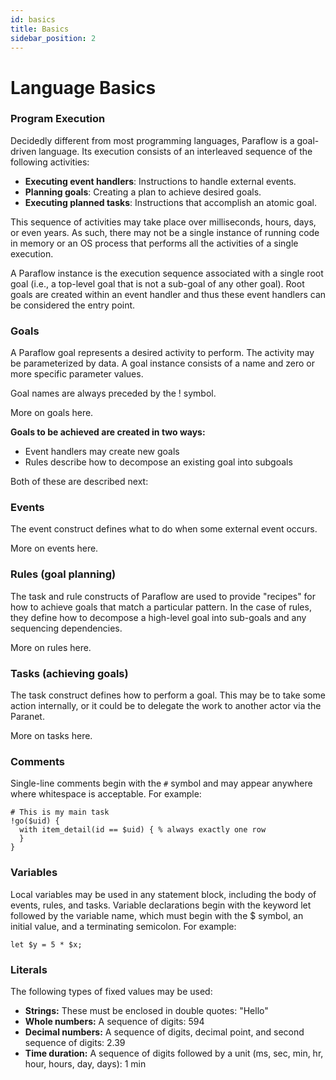```yaml
---
id: basics
title: Basics
sidebar_position: 2
---
```


# Language Basics

### Program Execution

Decidedly different from most programming languages, Paraflow is a goal-driven language. Its execution consists of an interleaved sequence of the following activities:

- **Executing event handlers**: Instructions to handle external events.
- **Planning goals**: Creating a plan to achieve desired goals.
- **Executing planned tasks**: Instructions that accomplish an atomic goal.

This sequence of activities may take place over milliseconds, hours, days, or even years. As such, there may not be a single instance of running code in memory or an OS process that performs all the activities of a single execution.

A Paraflow instance is the execution sequence associated with a single root goal (i.e., a top-level goal that is not a sub-goal of any other goal). Root goals are created within an event handler and thus these event handlers can be considered the entry point.


### Goals

A Paraflow goal represents a desired activity to perform.  The activity may be parameterized by data.  A goal instance consists of a name and zero or more specific parameter values.

Goal names are always preceded by the ! symbol.

More on goals here.


**Goals to be achieved are created in two ways:**
- Event handlers may create new goals
- Rules describe how to decompose an existing goal into subgoals


Both of these are described next:

### Events

The event construct defines what to do when some external event occurs. 

More on events here.

### Rules (goal planning)


The task and rule constructs of Paraflow are used to provide "recipes" for how to achieve goals that match a particular pattern. In the case of rules, they define how to decompose a high-level goal into sub-goals and any sequencing dependencies.

More on rules here.

### Tasks (achieving goals)


The task construct defines how to perform a goal. This may be to take some action internally, or it could be to delegate the work to another actor via the Paranet.

More on tasks here.

### Comments
Single-line comments begin with the `#` symbol and may appear anywhere where whitespace is acceptable. For example:

```
# This is my main task
!go($uid) {
  with item_detail(id == $uid) { % always exactly one row
  }
}
```
### Variables
Local variables may be used in any statement block, including the body of events, rules, and tasks. Variable declarations begin with the keyword let followed by the variable name, which must begin with the $ symbol, an initial value, and a terminating semicolon. For example:


```
let $y = 5 * $x;
```
### Literals

The following types of fixed values may be used:

- **Strings:** These must be enclosed in double quotes: "Hello"
- **Whole numbers:** A sequence of digits: 594
- **Decimal numbers:** A sequence of digits, decimal point, and second sequence of digits: 2.39
- **Time duration:** A sequence of digits followed by a unit (ms, sec, min, hr, hour, hours, day, days): 1 min

